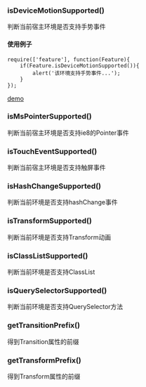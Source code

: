 ### isDeviceMotionSupported()

判断当前宿主环境是否支持手势事件

#### 使用例子

	require(['feature'], function(Feature){
		if(Feature.isDeviceMotionSupported()){
			alert('该环境支持手势事件...');
		}
	});
	
[demo](http://runjs.cn/code/w97sku0s)

### isMsPointerSupported()

判断当前宿主环境是否支持ie8的Pointer事件

### isTouchEventSupported()

判断当前宿主环境是否支持触屏事件

### isHashChangeSupported()

判断当前环境是否支持hashChange事件

### isTransformSupported()

判断当前环境是否支持Transform动画

### isClassListSupported()

判断当前环境是否支持ClassList

### isQuerySelectorSupported()

判断当前环境是否支持QuerySelector方法

### getTransitionPrefix()

得到Transition属性的前缀

### getTransformPrefix()

得到Transform属性的前缀